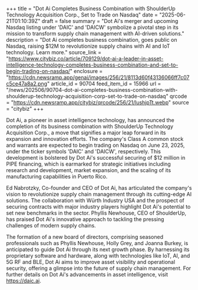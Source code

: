 +++
title = "Dot Ai Completes Business Combination with ShoulderUp Technology Acquisition Corp., Set to Trade on Nasdaq"
date = "2025-06-21T01:10:39Z"
draft = false
summary = "Dot Ai's merger and upcoming Nasdaq listing under 'DAIC' and 'DAICW' symbolize a pivotal step in its mission to transform supply chain management with AI-driven solutions."
description = "Dot Ai completes business combination, goes public on Nasdaq, raising $12M to revolutionize supply chains with AI and IoT technology. Learn more."
source_link = "https://www.citybiz.co/article/709129/dot-ai-a-leader-in-asset-intelligence-technology-completes-business-combination-and-set-to-begin-trading-on-nasdaq/"
enclosure = "https://cdn.newsramp.app/genai/images/256/21/8113d60f43136066ff7c07c5ce47a8a2.png"
article_id = 90704
feed_item_id = 15966
url = "/news/202506/90704-dot-ai-completes-business-combination-with-shoulderup-technology-acquisition-corp-set-to-trade-on-nasdaq"
qrcode = "https://cdn.newsramp.app/citybiz/qrcode/256/21/lushjpTt.webp"
source = "citybiz"
+++

<p>Dot Ai, a pioneer in asset intelligence technology, has announced the completion of its business combination with ShoulderUp Technology Acquisition Corp., a move that signifies a major leap forward in its expansion and innovation efforts. The company's Class A common stock and warrants are expected to begin trading on Nasdaq on June 23, 2025, under the ticker symbols 'DAIC' and 'DAICW', respectively. This development is bolstered by Dot Ai's successful securing of $12 million in PIPE financing, which is earmarked for strategic initiatives including research and development, market expansion, and the scaling of its manufacturing capabilities in Puerto Rico.</p><p>Ed Nabrotzky, Co-founder and CEO of Dot Ai, has articulated the company's vision to revolutionize supply chain management through its cutting-edge AI solutions. The collaboration with Würth Industry USA and the prospect of securing contracts with major industry players highlight Dot Ai's potential to set new benchmarks in the sector. Phyllis Newhouse, CEO of ShoulderUp, has praised Dot Ai's innovative approach to tackling the pressing challenges of modern supply chains.</p><p>The formation of a new board of directors, comprising seasoned professionals such as Phyllis Newhouse, Holly Grey, and Joanna Burkey, is anticipated to guide Dot Ai through its next growth phase. By harnessing its proprietary software and hardware, along with technologies like IoT, AI, and 5G RF and BLE, Dot Ai aims to improve asset visibility and operational security, offering a glimpse into the future of supply chain management. For further details on Dot Ai's advancements in asset intelligence, visit <a href='https://daic.ai' rel='nofollow' target='_blank'>https://daic.ai</a>.</p>